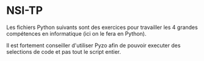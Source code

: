 # NSI-TP


Les fichiers Python suivants sont des exercices pour travailler les 4 grandes compétences en informatique (ici on le fera en Python). 

Il est fortement conseiller d'utiliser Pyzo afin de pouvoir executer des selections de code et pas tout le script entier.